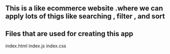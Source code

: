 ## This is a like ecommerce website .where we can apply lots of thigs like searching , filter , and sort

## Files that are used for creating this app

  index.html 
  index.js
  index.css
